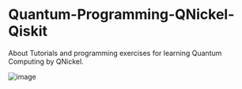 # Quantum-Programming-QNickel-Qiskit

About Tutorials and programming exercises for learning Quantum Computing by QNickel.

![image](https://user-images.githubusercontent.com/5441882/175547098-ae4c7c84-bee9-40bc-bf7e-06fff03451fa.png)
